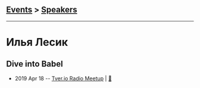 ## [Events](../README.md) > [Speakers](../speakers.md)
---

# Илья Лесик

## Dive into Babel
- 2019 Apr 18 -- [Tver.io Radio Meetup](https://www.youtube.com/watch?v=0EJTApFVB7Y)  | [:notebook:](http://ilyalesik.github.io/dive-into-babel/)  
